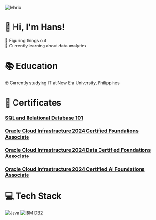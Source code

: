 ![Mario](https://github.com/user-attachments/assets/d17f0faf-37d2-4425-a20c-3a0976315263)
# 👋 Hi, I'm Hans!



🔭 Figuring things out <br>
💭 Currently learning about data analytics <br>
<!-- bruh -->
#  📚 Education
🤓 Currently studying IT at New Era University, Philippines  <br>

<h1> 📜 Certificates</h1>
<h3> <a href = https://courses.cognitiveclass.ai/certificates/0b8d0801fc854aa0bd016f2dd3514605#> SQL and Relational Database 101 </a></h3> 

<h3> <a href = https://catalog-education.oracle.com/ords/certview/sharebadge?id=2AC5B998709A077563870EB6B6E675DE04736956A285FE653B997D9360F974ED> Oracle Cloud Infrastructure 2024 Certified Foundations Associate </a></h3> 

<h3> <a href = https://catalog-education.oracle.com/ords/certview/sharebadge?id=2AC5B998709A077563870EB6B6E675DEC4295D300120E00D1785533D87517AA0&fbclid=IwY2xjawHE_39leHRuA2FlbQIxMQABHb1aMTQAeMsTlaHtuCR0m2vCmNWJNFSBrU627r91CmoHcAfYawdBkohK_g_aem_zZtgsGstcZo131DOTaKtVQ> Oracle Cloud Infrastructure 2024 Data Certified Foundations Associate </a></h3> 

<h3> <a href = https://catalog-education.oracle.com/ords/certview/sharebadge?id=0EF0211D4CFD064973438D9B4138C8234F99B132F12A4AF65DED4BAD0AF116B9&fbclid=IwY2xjawHMhxRleHRuA2FlbQIxMQABHTOY8MX2Ho4NCFvIzpKVLVhW4DJF0JAEpLh1SZc4YY5uECz4Qmv9Ox7YfA_aem_p0LhbzOl2cFv-PfgVNV70Q> Oracle Cloud Infrastructure 2024 Certified AI Foundations Associate </a></h3>   

# 💻 Tech Stack
![Java](https://img.shields.io/badge/java-%23ED8B00.svg?style=for-the-badge&logo=openjdk&logoColor=white)
![IBM DB2](https://img.shields.io/badge/IBM_DB2-%23CFD3D3.svg?style=for-the-badge&logo=ClipStudioPaint&logoColor=white)




<!--
**Jedhanz/Jedhanz** is a ✨ _special_ ✨ repository because its `README.md` (this file) appears on your GitHub profile.

Here are some ideas to get you started:

- 🔭 I’m currently working on ...
- 🌱 I’m currently learning ...
- 👯 I’m looking to collaborate on ...
- 🤔 I’m looking for help with ...
- 💬 Ask me about ...
- 📫 How to reach me: ...
- 😄 Pronouns: ...
- ⚡ Fun fact: ...
-->
